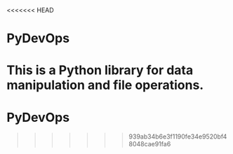 <<<<<<< HEAD
# PyDevOps

This is a Python library for data manipulation and file operations.
=======
# PyDevOps
>>>>>>> 939ab34b6e3f1190fe34e9520bf48048cae91fa6
